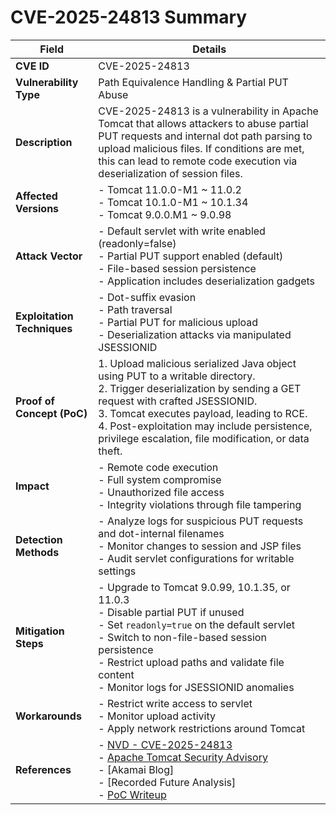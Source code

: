 # CVE-2025-24813 Summary

| Field                     | Details                                                                                                                                                                                                                                                                                                                                                                  |
|--------------------------|--------------------------------------------------------------------------------------------------------------------------------------------------------------------------------------------------------------------------------------------------------------------------------------------------------------------------------------------------------------------------|
| **CVE ID**               | CVE-2025-24813                                                                                                                                                                                                                                                                                                                                                           |
| **Vulnerability Type**   | Path Equivalence Handling & Partial PUT Abuse                                                                                                                                                                                                                                                                                                                           |
| **Description**          | CVE-2025-24813 is a vulnerability in Apache Tomcat that allows attackers to abuse partial PUT requests and internal dot path parsing to upload malicious files. If conditions are met, this can lead to remote code execution via deserialization of session files.                                                              |
| **Affected Versions**    | - Tomcat 11.0.0-M1 ~ 11.0.2  <br> - Tomcat 10.1.0-M1 ~ 10.1.34  <br> - Tomcat 9.0.0.M1 ~ 9.0.98                                                                                                                                                                                                                                   |
| **Attack Vector**        | - Default servlet with write enabled (readonly=false) <br> - Partial PUT support enabled (default) <br> - File-based session persistence <br> - Application includes deserialization gadgets                                                                                                                                    |
| **Exploitation Techniques** | - Dot-suffix evasion <br> - Path traversal <br> - Partial PUT for malicious upload <br> - Deserialization attacks via manipulated JSESSIONID                                                                                                                                                                                  |
| **Proof of Concept (PoC)** | 1. Upload malicious serialized Java object using PUT to a writable directory.<br>2. Trigger deserialization by sending a GET request with crafted JSESSIONID.<br>3. Tomcat executes payload, leading to RCE.<br>4. Post-exploitation may include persistence, privilege escalation, file modification, or data theft.                                          |
| **Impact**               | - Remote code execution <br> - Full system compromise <br> - Unauthorized file access <br> - Integrity violations through file tampering                                                                                                                                                                                                 |
| **Detection Methods**    | - Analyze logs for suspicious PUT requests and dot-internal filenames <br> - Monitor changes to session and JSP files <br> - Audit servlet configurations for writable settings                                                                                                                                                 |
| **Mitigation Steps**     | - Upgrade to Tomcat 9.0.99, 10.1.35, or 11.0.3 <br> - Disable partial PUT if unused <br> - Set `readonly=true` on the default servlet <br> - Switch to non-file-based session persistence <br> - Restrict upload paths and validate file content <br> - Monitor logs for JSESSIONID anomalies                                     |
| **Workarounds**          | - Restrict write access to servlet <br> - Monitor upload activity <br> - Apply network restrictions around Tomcat                                                                                                                                                                                                                  |
| **References**           | - [NVD - CVE-2025-24813](https://nvd.nist.gov/vuln/detail/CVE-2025-24813) <br> - [Apache Tomcat Security Advisory](https://tomcat.apache.org/security.html) <br> - [Akamai Blog] <br> - [Recorded Future Analysis] <br> - [PoC Writeup](https://medium.com/@Cyber-AppSec/attack-chain-analysis-apache-tomcat-vulnerability-cve-2025-24813-exploited-in-the-wild-9ad6443e5f22) |
